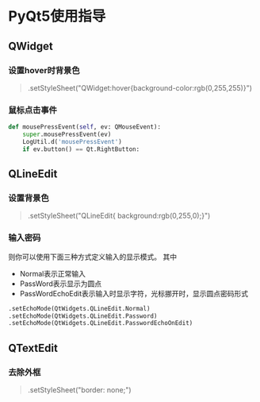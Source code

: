 # PyQt5使用指导

## QWidget

### 设置hover时背景色

> .setStyleSheet("QWidget:hover{background-color:rgb(0,255,255)}")

### 鼠标点击事件

```python
def mousePressEvent(self, ev: QMouseEvent):
    super.mousePressEvent(ev)
    LogUtil.d('mousePressEvent')
    if ev.button() == Qt.RightButton:
```

## QLineEdit

### 设置背景色

> .setStyleSheet("QLineEdit{ background:rgb(0,255,0);}")

### 输入密码

则你可以使用下面三种方式定义输入的显示模式。
其中

* Normal表示正常输入
* PassWord表示显示为圆点
* PassWordEchoEdit表示输入时显示字符，光标挪开时，显示圆点密码形式

```python
.setEchoMode(QtWidgets.QLineEdit.Normal)
.setEchoMode(QtWidgets.QLineEdit.Password)
.setEchoMode(QtWidgets.QLineEdit.PasswordEchoOnEdit)
```

## QTextEdit

### 去除外框

> .setStyleSheet("border: none;")
